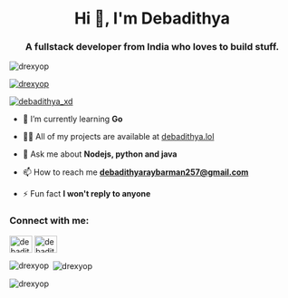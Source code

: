 <h1 align="center">Hi 👋, I'm Debadithya</h1>
<h3 align="center">A fullstack developer from India who loves to build stuff.</h3>

<p align="left"> <img src="https://komarev.com/ghpvc/?username=debadithyaxd&label=Profile%20views&color=0e75b6&style=flat" alt="drexyop" /> </p>

<p align="left"> <a href="https://github.com/ryo-ma/github-profile-trophy"><img src="https://github-profile-trophy.vercel.app/?username=drexyop" alt="drexyop" /></a> </p>

<p align="left"> <a href="https://twitter.com/debadithya_xd" target="blank"><img src="https://img.shields.io/twitter/follow/debadithya_xd?logo=twitter&style=for-the-badge" alt="debadithya_xd" /></a> </p>

- 🌱 I’m currently learning **Go**

- 👨‍💻 All of my projects are available at [debadithya.lol](debadithya.lol)

- 💬 Ask me about **Nodejs, python and java**

- 📫 How to reach me **debadithyaraybarman257@gmail.com**

- ⚡ Fun fact **I won't reply to anyone**

<h3 align="left">Connect with me:</h3>
<p align="left">
<a href="https://twitter.com/debadithya_xd" target="blank"><img align="center" src="https://raw.githubusercontent.com/rahuldkjain/github-profile-readme-generator/master/src/images/icons/Social/twitter.svg" alt="debadithya_xd" height="30" width="40" /></a>
<a href="https://instagram.com/debadithya_xd" target="blank"><img align="center" src="https://raw.githubusercontent.com/rahuldkjain/github-profile-readme-generator/master/src/images/icons/Social/instagram.svg" alt="debadithya_xd" height="30" width="40" /></a>
</p>


<p><img align="left" src="https://github-readme-stats.vercel.app/api/top-langs?username=drexyop&show_icons=true&locale=en&layout=compact" alt="drexyop" /></p>

<p>&nbsp;<img align="center" src="https://github-readme-stats.vercel.app/api?username=drexyop&show_icons=true&locale=en" alt="drexyop" /></p>

<p><img align="center" src="https://github-readme-streak-stats.herokuapp.com/?user=drexyop&" alt="drexyop" /></p>
